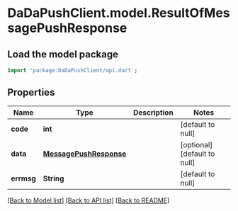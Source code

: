 # DaDaPushClient.model.ResultOfMessagePushResponse

## Load the model package
```dart
import 'package:DaDaPushClient/api.dart';
```

## Properties
Name | Type | Description | Notes
------------ | ------------- | ------------- | -------------
**code** | **int** |  | [default to null]
**data** | [**MessagePushResponse**](MessagePushResponse.md) |  | [optional] [default to null]
**errmsg** | **String** |  | [default to null]

[[Back to Model list]](../README.md#documentation-for-models) [[Back to API list]](../README.md#documentation-for-api-endpoints) [[Back to README]](../README.md)



